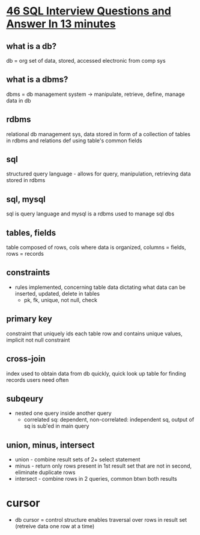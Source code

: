 # [46 SQL Interview Questions and Answer In 13 minutes](https://www.youtube.com/watch?v=jsznpKasUUA)

## what is a db?
db = org set of data, stored, accessed electronic from comp sys
## what is a dbms?
dbms = db management system -> manipulate, retrieve, define, manage data in db
## rdbms
relational db management sys, data stored in form of a collection of tables in rdbms and relations def using table's common fields
## sql
structured query language - allows for query, manipulation, retrieving data stored in rdbms
## sql, mysql
sql is query language and mysql is a rdbms used to manage sql dbs
## tables, fields
table composed of rows, cols where data is organized, columns = fields, rows = records
## constraints
- rules implemented, concerning table data dictating what data can be inserted, updated, delete in tables
    - pk, fk, unique, not null, check
## primary key
constraint that uniquely ids each table row and contains unique values, implicit not null constraint
## cross-join
index used to obtain data from db quickly, quick look up table for finding records users need often
## subqeury
- nested one query inside another query
    - correlated sq: dependent, non-correlated: independent sq, output of sq is sub'ed in main query
## union, minus, intersect
* union - combine result sets of 2+ select statement
* minus - return only rows present in 1st result set that are not in second, eliminate duplicate rows
* intersect - combine rows in 2 queries, common btwn both results
# cursor
- db cursor = control structure enables traversal over rows in result set (retreive data one row at a time)
